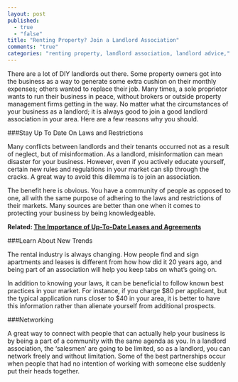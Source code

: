 ```yaml
---
layout: post
published: 
  - true
  - "false"
title: "Renting Property? Join a Landlord Association"
comments: "true"
categories: "renting property, landlord association, landlord advice,"
---
```


There are a lot of DIY landlords out there. Some property owners got into the business as a way to generate some extra cushion on their monthly expenses; others wanted to replace their job. Many times, a sole proprietor wants to run their business in peace, without brokers or outside property management firms getting in the way. No matter what the circumstances of your business as a landlord; it is always good to join a good landlord association in your area. Here are a few reasons why you should.

###Stay Up To Date On Laws and Restrictions

Many conflicts between landlords and their tenants occurred not as a result of neglect, but of misinformation. As a landlord, misinformation can mean disaster for your business. However, even if you actively educate yourself, certain new rules and regulations in your market can slip through the cracks. A great way to avoid this dilemma is to join an association. 

The benefit here is obvious. You have a community of people as opposed to one, all with the same purpose of adhering to the laws and restrictions of their markets. Many sources are better than one when it comes to protecting your business by being knowledgeable.

**Related: [The Importance of Up-To-Date Leases and Agreements](http://www.rentobo.com/blog/importance-of-up-to-date-leases/)**

###Learn About New Trends

The rental industry is always changing. How people find and sign apartments and leases is different from how how did it 20 years ago, and being part of an association will help you keep tabs on what’s going on.

In addition to knowing your laws, it can be beneficial to follow known best practices in your market. For instance, if you charge $80 per applicant, but the typical application runs closer to $40 in your area, it is better to have this information rather than alienate yourself from additional prospects.	

###Networking

A great way to connect with people that can actually help your business is by being a part of a community with the same agenda as you. In a landlord association, the ‘salesmen’ are going to be limited, so as a landlord, you can network freely and without limitation. Some of the best partnerships occur when people that had no intention of working with someone else suddenly put their heads together.
